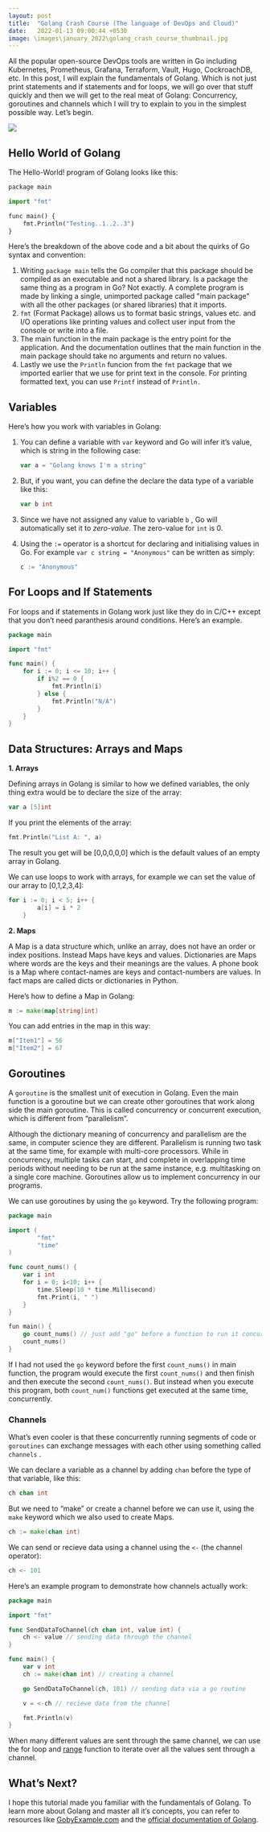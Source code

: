```yaml
---
layout: post
title:  "Golang Crash Course (The language of DevOps and Cloud)"
date:   2022-01-13 09:00:44 +0530
image: \images\january_2022\golang_crash_course_thumbnail.jpg
---
```

All the popular open-source DevOps tools are written in Go including Kubernetes, Prometheus, Grafana, Terraform, Vault, Hugo, CockroachDB, etc. In this post, I will explain the fundamentals of Golang. Which is not just print statements and if statements and for loops, we will go over that stuff quickly and then we will get to the real meat of Golang: Concurrency, goroutines and channels which I will try to explain to you in the simplest possible way. Let’s begin.

<img src="\blog\images\january_2022\golang_crash_course_thumbnail.jpg?raw=true">

## Hello World of Golang

The Hello-World! program of Golang looks like this:

```python
package main

import "fmt"

func main() {
	fmt.Println("Testing..1..2..3")
}
```

Here’s the breakdown of the above code and a bit about the quirks of Go syntax and convention:

1. Writing `package main` tells the Go compiler that this package should be compiled as an executable and not a shared library. Is a package the same thing as a program in Go? Not exactly. A complete program is made by linking a single, unimported package called "main package" with all the other packages (or shared libraries) that it imports.
2. `fmt` (Format Package) allows us to format basic strings, values etc. and I/O operations like printing values and collect user input from the console or write into a file.
3. The main function in the main package is the entry point for the application. And the documentation outlines that the main function in the main package should take no arguments and return no values.
4. Lastly we use the `Println` funcion from the `fmt` package that we imported earlier that we use for print text in the console. For printing formatted text, you can use `Printf` instead of `Println.`

## Variables

Here’s how you work with variables in Golang:

1. You can define a variable with `var` keyword and Go will infer it’s value, which is string in the following case:
    
    ```go
    var a = "Golang knows I'm a string"
    ```
    
2. But, if you want, you can define the declare the data type of a variable like this:
    
    ```go
    var b int
    ```
    
3. Since we have not assigned any value to variable `b` , Go will automatically set it to *zero-value*. The zero-value for `int` is 0.
4. Using the `:=` operator is a shortcut for declaring and initialising values in Go. For example `var c string = "Anonymous"` can be written as simply:
    
    ```go
    c := "Anonymous"
    ```
    

## For Loops and If Statements

For loops and if statements in Golang work just like they do in C/C++ except that you don’t need paranthesis around conditions. Here’s an example.

```go
package main

import "fmt"

func main() {
	for i := 0; i <= 10; i++ {
		if i%2 == 0 {
			fmt.Println(i)
		} else {
			fmt.Println("N/A")
		}
	}
}
```

## Data Structures: Arrays and Maps

**1. Arrays**

Defining arrays in Golang is similar to how we defined variables, the only thing extra would be to declare the size of the array:

```go
var a [5]int
```

If you print the elements of the array:

```go
fmt.Println("List A: ", a)
```

The result you get will be [0,0,0,0,0] which is the default values of an empty array in Golang.

We can use loops to work with arrays, for example we can set the value of our array to [0,1,2,3,4]:

```go
for i := 0; i < 5; i++ {
		a[i] = i * 2
	}
```

**2. Maps**

A Map is a data structure which, unlike an array, does not have an order or index positions. Instead Maps have keys and values. Dictionaries are Maps where words are the keys and their meanings are the values. A phone book is a Map where contact-names are keys and contact-numbers are values. In fact maps are called dicts or dictionaries in Python.

Here’s how to define a Map in Golang: 

```go
m := make(map[string]int)
```

You can add entries in the map in this way:

```go
m["Item1"] = 56
m["Item2"] = 67
```

## Goroutines

A `goroutine` is the smallest unit of execution in Golang. Even the main function is a goroutine but we can create other goroutines that work along side the main goroutine. This is called concurrency or concurrent execution, which is different from “parallelism”.

Although the dictionary meaning of concurrency and parallelism are the same, in computer science they are different. Parallelism is running two task at the same time, for example with multi-core processors. While in concurrency, multiple tasks can start, and complete in overlapping time periods without needing to be run at the same instance, e.g. multitasking on a single core machine. Goroutines allow us to implement concurrency in our programs.

We can use goroutines by using the `go` keyword. Try the following program:

```go
package main

import (
		"fmt"
		"time"
)

func count_nums() {
	var i int
	for i = 0; i<10; i++ {
		time.Sleep(10 * time.Millisecond)
		fmt.Print(i, " ")
	}
}

fun main() {
	go count_nums() // just add "go" before a function to run it concurrently
	count_nums()
}
```

If I had not used the `go` keyword before the first `count_nums()` in main function, the program would execute the first `count_nums()` and then finish and then execute the second `count_nums()`. But instead when you execute this program, both `count_num()` functions get executed at the same time, concurrently.

### Channels

What’s even cooler is that these concurrently running segments of code or `goroutines` can exchange messages with each other using something called `channels` .

We can declare a variable as a channel by adding `chan` before the type of that variable, like this:

```go
ch chan int
```

But we need to “make” or create a channel before we can use it, using the `make` keyword which we also used to create Maps.

```go
ch := make(chan int)
```

We can send or recieve data using a channel using the `<-` (the channel operator):

```go
ch <- 101
```

Here’s an example program to demonstrate how channels actually work:

```go
package main

import "fmt"

func SendDataToChannel(ch chan int, value int) {
	ch <- value // sending data through the channel
}

func main() {
	var v int
	ch := make(chan int) // creating a channel

	go SendDataToChannel(ch, 101) // sending data via a go routine

	v = <-ch // recieve data from the channel

	fmt.Println(v)
}
```

When many different values are sent through the same channel, we can use the for loop and [range](https://gobyexample.com/range) function to iterate over all the values sent through a channel.

## What’s Next?

I hope this tutorial made you familiar with the fundamentals of Golang. To learn more about Golang and master all it’s concepts, you can refer to resources like [GobyExample.com](http://gobyexample.com) and the [official documentation of Golang](https://go.dev/doc/).
